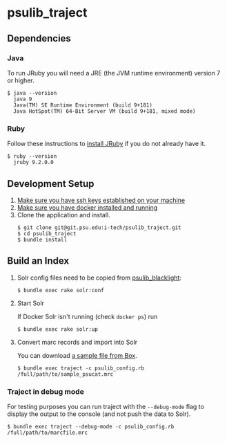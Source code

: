 # psulib_traject
## Dependencies
### Java
To run JRuby you will need a JRE (the JVM runtime environment) version 7 or higher.
```
$ java --version
  java 9
  Java(TM) SE Runtime Environment (build 9+181)
  Java HotSpot(TM) 64-Bit Server VM (build 9+181, mixed mode)
```

### Ruby
Follow these instructions to [install JRuby](https://github.com/psu-libraries/psulib_traject/wiki/Install-JRuby) if you do not already have it.
```
$ ruby --version
  jruby 9.2.0.0
```

## Development Setup

1.  [Make sure you have ssh keys established on your machine](https://help.github.com/articles/generating-a-new-ssh-key-and-adding-it-to-the-ssh-agent/#generating-a-new-ssh-key)
1.  [Make sure you have docker installed and running](https://docs.docker.com/install/)
1.  Clone the application and install.
    ``` 
    $ git clone git@git.psu.edu:i-tech/psulib_traject.git
    $ cd psulib_traject
    $ bundle install
    ```
   
## Build an Index

1. Solr config files need to be copied from [psulib_blacklight](https://github.com/psu-libraries/psulib_blacklight/tree/master/solr/conf):
    
    ```
    $ bundle exec rake solr:conf
    ```
   
1. Start Solr

    If Docker Solr isn't running (check `docker ps`) run

    ```
    $ bundle exec rake solr:up
    ```
    
1. Convert marc records and import into Solr

   You can download [a sample file from Box](https://psu.app.box.com/folder/53004724072).
   ```
   $ bundle exec traject -c psulib_config.rb /full/path/to/sample_psucat.mrc 
   ```

### Traject in debug mode

For testing purposes you can run traject with the `--debug-mode` flag to
display the output to the console (and not push the data to Solr).

```
$ bundle exec traject --debug-mode -c psulib_config.rb /full/path/to/marcfile.mrc
```
